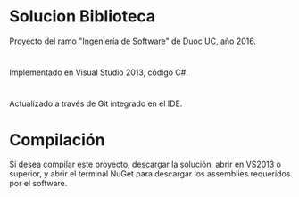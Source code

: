 # Solucion Biblioteca
Proyecto del ramo "Ingeniería de Software" de Duoc UC, año 2016.
#
Implementado en Visual Studio 2013, código C#.
#
Actualizado a través de Git integrado en el IDE.
#
#
# Compilación
Si desea compilar este proyecto, descargar la solución, abrir en VS2013 o superior, y abrir el terminal NuGet para descargar los assemblies requeridos por el software.
